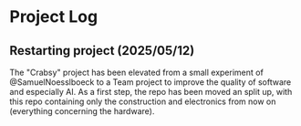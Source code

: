 # Project Log

## Restarting project (2025/05/12)

The "Crabsy" project has been elevated from a small experiment of @SamuelNoesslboeck to a Team project to improve the quality of software and especially AI. As a first step, the repo has been moved an split up, with this repo containing only the construction and electronics from now on (everything concerning the hardware).